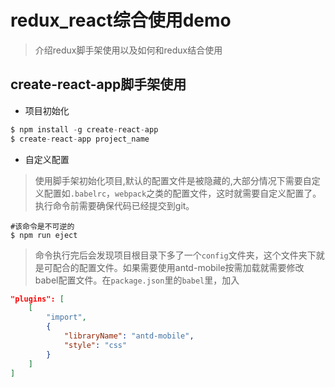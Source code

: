 # redux_react综合使用demo
> 介绍redux脚手架使用以及如何和redux结合使用
## create-react-app脚手架使用
- 项目初始化
```javaScript
$ npm install -g create-react-app
$ create-react-app project_name
```
- 自定义配置
> 使用脚手架初始化项目,默认的配置文件是被隐藏的,大部分情况下需要自定义配置如`.babelrc`，`webpack`之类的配置文件，这时就需要自定义配置了。执行命令前需要确保代码已经提交到git。
```shell
#该命令是不可逆的
$ npm run eject  
```
> 命令执行完后会发现项目根目录下多了一个`config`文件夹，这个文件夹下就是可配合的配置文件。如果需要使用antd-mobile按需加载就需要修改babel配置文件。在`package.json`里的`babel`里，加入
```json
"plugins": [
    [
        "import",
        {
            "libraryName": "antd-mobile",
            "style": "css"
        }
    ]
]
```